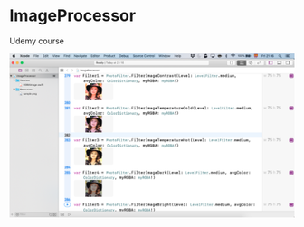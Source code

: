 # ImageProcessor
Udemy course



![Alt text](https://github.com/manelpz/ImageProcessor/blob/master/coursera.png "Image processor")
